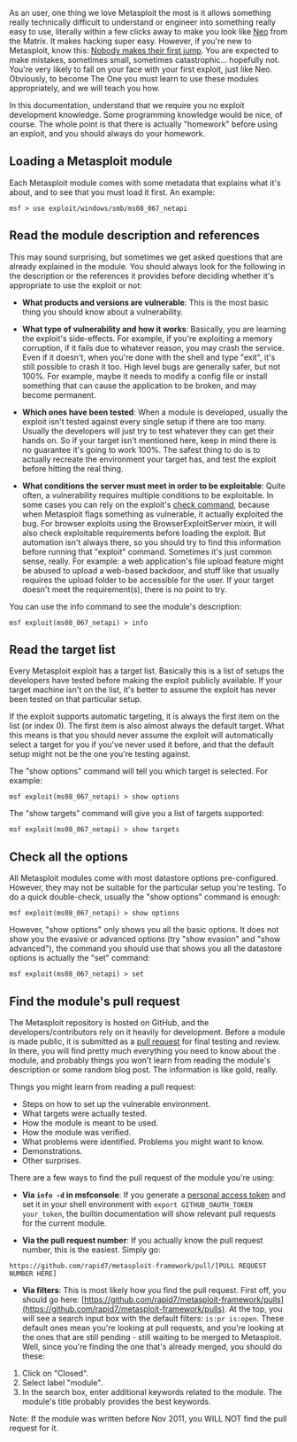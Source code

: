 As an user, one thing we love Metasploit the most is it allows something really technically difficult to understand or engineer into something really easy to use, literally within a few clicks away to make you look like [Neo](http://en.wikipedia.org/wiki/Neo_(The_Matrix)) from the Matrix. It makes hacking super easy. However, if you're new to Metasploit, know this: [Nobody makes their first jump](https://www.youtube.com/watch?v=3vlzKaH4mpw). You are expected to make mistakes, sometimes small, sometimes catastrophic... hopefully not. You're very likely to fall on your face with your first exploit, just like Neo. Obviously, to become The One you must learn to use these modules appropriately, and we will teach you how.

In this documentation, understand that we require you no exploit development knowledge. Some programming knowledge would be nice, of course. The whole point is that there is actually "homework" before using an exploit, and you should always do your homework.

## Loading a Metasploit module

Each Metasploit module comes with some metadata that explains what it's about, and to see that you must load it first. An example:

```msf
msf > use exploit/windows/smb/ms08_067_netapi
```

## Read the module description and references

This may sound surprising, but sometimes we get asked questions that are already explained in the module. You should always look for the following in the description or the references it provides before deciding whether it's appropriate to use the exploit or not:

* **What products and versions are vulnerable**: This is the most basic thing you should know about a vulnerability.

* **What type of vulnerability and how it works**: Basically, you are learning the exploit's side-effects. For example, if you're exploiting a memory corruption, if it fails due to whatever reason, you may crash the service. Even if it doesn't, when you're done with the shell and type "exit", it's still possible to crash it too. High level bugs are generally safer, but not 100%. For example, maybe it needs to modify a config file or install something that can cause the application to be broken, and may become permanent.

* **Which ones have been tested**: When a module is developed, usually the exploit isn't tested against every single setup if there are too many. Usually the developers will just try to test whatever they can get their hands on. So if your target isn't mentioned here, keep in mind there is no guarantee it's going to work 100%. The safest thing to do is to actually recreate the environment your target has, and test the exploit before hitting the real thing.

* **What conditions the server must meet in order to be exploitable**: Quite often, a vulnerability requires multiple conditions to be exploitable. In some cases you can rely on the exploit's [check command](How-to-write-a-check-method.md), because when Metasploit flags something as vulnerable, it actually exploited the bug. For browser exploits using the BrowserExploitServer mixin, it will also check exploitable requirements before loading the exploit. But automation isn't always there, so you should try to find this information before running that "exploit" command. Sometimes it's just common sense, really. For example: a web application's file upload feature might be abused to upload a web-based backdoor, and stuff like that usually requires the upload folder to be accessible for the user. If your target doesn't meet the requirement(s), there is no point to try.

You can use the info command to see the module's description:

```msf
msf exploit(ms08_067_netapi) > info
```

## Read the target list

Every Metasploit exploit has a target list. Basically this is a list of setups the developers have tested before making the exploit publicly available. If your target machine isn't on the list, it's better to assume the exploit has never been tested on that particular setup.

If the exploit supports automatic targeting, it is always the first item on the list (or index 0). The first item is also almost always the default target. What this means is that you should never assume the exploit will automatically select a target for you if you've never used it before, and that the default setup might not be the one you're testing against.

The "show options" command will tell you which target is selected. For example:

```msf
msf exploit(ms08_067_netapi) > show options
```

The "show targets" command will give you a list of targets supported:

```msf
msf exploit(ms08_067_netapi) > show targets
```

## Check all the options

All Metasploit modules come with most datastore options pre-configured. However, they may not be suitable for the particular setup you're testing. To do a quick double-check, usually the "show options" command is enough:

```msf
msf exploit(ms08_067_netapi) > show options
```

However, "show options" only shows you all the basic options. It does not show you the evasive or advanced options (try "show evasion" and "show advanced"), the command you should use that shows you all the datastore options is actually the "set" command:

```msf
msf exploit(ms08_067_netapi) > set
```

## Find the module's pull request

The Metasploit repository is hosted on GitHub, and the developers/contributors rely on it heavily for development. Before a module is made public, it is submitted as a [pull request](https://help.github.com/articles/using-pull-requests/) for final testing and review. In there, you will find pretty much everything you need to know about the module, and probably things you won't learn from reading the module's description or some random blog post. The information is like gold, really.

Things you might learn from reading a pull request:

* Steps on how to set up the vulnerable environment.
* What targets were actually tested.
* How the module is meant to be used.
* How the module was verified.
* What problems were identified. Problems you might want to know.
* Demonstrations.
* Other surprises.

There are a few ways to find the pull request of the module you're using:

* **Via `info -d` in msfconsole**: If you generate a [personal access token](https://docs.github.com/en/github/authenticating-to-github/creating-a-personal-access-token) and set it in your shell environment with `export GITHUB_OAUTH_TOKEN your_token`, the builtin documentation will show relevant pull requests for the current module.

* **Via the pull request number**: If you actually know the pull request number, this is the easiest. Simply go:

```
https://github.com/rapid7/metasploit-framework/pull/[PULL REQUEST NUMBER HERE]
```

* **Via filters**: This is most likely how you find the pull request. First off, you should go here: [https://github.com/rapid7/metasploit-framework/pulls](https://github.com/rapid7/metasploit-framework/pulls). At the top, you will see a search input box with the default filters: ```is:pr is:open```. These default ones mean you're looking at pull requests, and you're looking at the ones that are still pending - still waiting to be merged to Metasploit. Well, since you're finding the one that's already merged, you should do these:

1. Click on "Closed".
2. Select label "module".
3. In the search box, enter additional keywords related to the module. The module's title probably provides the best keywords.

Note: If the module was written before Nov 2011, you WILL NOT find the pull request for it.
